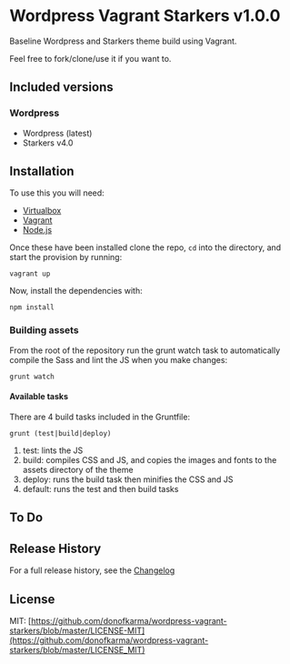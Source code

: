 Wordpress Vagrant Starkers v1.0.0
====================

Baseline Wordpress and Starkers theme build using Vagrant.

Feel free to fork/clone/use it if you want to.


Included versions
---------------------

### Wordpress
- Wordpress (latest)
- Starkers v4.0


Installation
---------------------

To use this you will need:
- [Virtualbox](https://www.virtualbox.org/)
- [Vagrant](https://www.vagrantup.com/)
- [Node.js](https://nodejs.org/)

Once these have been installed clone the repo, `cd` into the directory, and start the provision by running:

```shell
vagrant up
```

Now, install the dependencies with:

```shell
npm install
```


### Building assets

From the root of the repository run the grunt watch task to automatically compile the Sass and lint the JS when you make changes:

```shell
grunt watch
```

#### Available tasks

There are 4 build tasks included in the Gruntfile:

```shell
grunt (test|build|deploy)
```

1. test: lints the JS
2. build: compiles CSS and JS, and copies the images and fonts to the assets directory of the theme
3. deploy: runs the build task then minifies the CSS and JS
4. default: runs the test and then build tasks


To Do
---------------------


Release History
---------------------

For a full release history, see the [Changelog](https://github.com/donofkarma/wordpress-vagrant-starkers/blob/master/CHANGELOG.md)


License
---------------------

MIT: [https://github.com/donofkarma/wordpress-vagrant-starkers/blob/master/LICENSE-MIT](https://github.com/donofkarma/wordpress-vagrant-starkers/blob/master/LICENSE_MIT)
